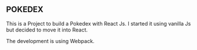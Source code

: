 ## POKEDEX 

This is a Project to build a Pokedex with React Js. I started it using vanilla Js but decided to move it into React.

The development is using Webpack.